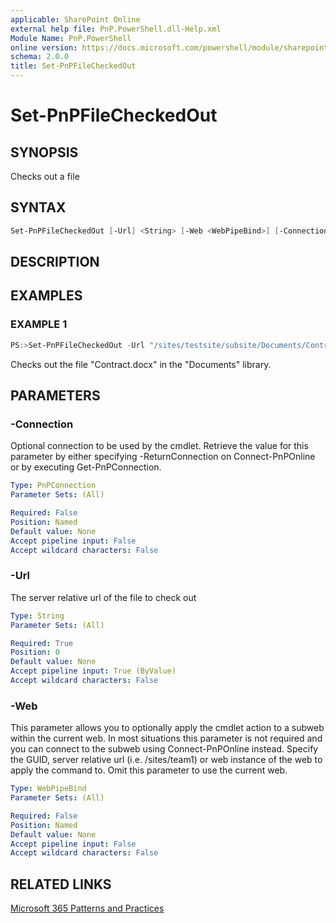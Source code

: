 ```yaml
---
applicable: SharePoint Online
external help file: PnP.PowerShell.dll-Help.xml
Module Name: PnP.PowerShell
online version: https://docs.microsoft.com/powershell/module/sharepoint-pnp/set-pnpfilecheckedout
schema: 2.0.0
title: Set-PnPFileCheckedOut
---
```


# Set-PnPFileCheckedOut

## SYNOPSIS
Checks out a file

## SYNTAX

```powershell
Set-PnPFileCheckedOut [-Url] <String> [-Web <WebPipeBind>] [-Connection <PnPConnection>] [<CommonParameters>]
```

## DESCRIPTION

## EXAMPLES

### EXAMPLE 1
```powershell
PS:>Set-PnPFileCheckedOut -Url "/sites/testsite/subsite/Documents/Contract.docx"
```

Checks out the file "Contract.docx" in the "Documents" library.

## PARAMETERS

### -Connection
Optional connection to be used by the cmdlet. Retrieve the value for this parameter by either specifying -ReturnConnection on Connect-PnPOnline or by executing Get-PnPConnection.

```yaml
Type: PnPConnection
Parameter Sets: (All)

Required: False
Position: Named
Default value: None
Accept pipeline input: False
Accept wildcard characters: False
```

### -Url
The server relative url of the file to check out

```yaml
Type: String
Parameter Sets: (All)

Required: True
Position: 0
Default value: None
Accept pipeline input: True (ByValue)
Accept wildcard characters: False
```

### -Web
This parameter allows you to optionally apply the cmdlet action to a subweb within the current web. In most situations this parameter is not required and you can connect to the subweb using Connect-PnPOnline instead. Specify the GUID, server relative url (i.e. /sites/team1) or web instance of the web to apply the command to. Omit this parameter to use the current web.

```yaml
Type: WebPipeBind
Parameter Sets: (All)

Required: False
Position: Named
Default value: None
Accept pipeline input: False
Accept wildcard characters: False
```

## RELATED LINKS

[Microsoft 365 Patterns and Practices](https://aka.ms/m365pnp)